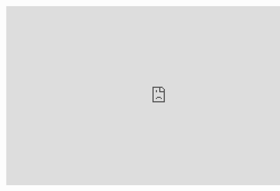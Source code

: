 



<iframe width="853" height="480" src="https://www.youtube-nocookie.com/embed/T41FrRS3SjI?rel=0&amp;vq=hd720&amp;showinfo=0" frameborder="0" allowfullscreen></iframe>
